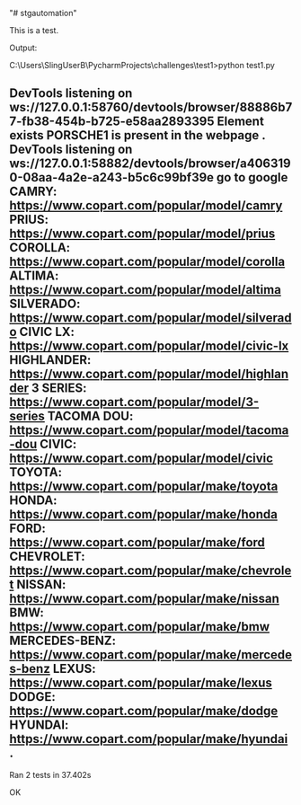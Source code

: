 "# stgautomation"


This is a test.

Output:

C:\Users\SlingUserB\PycharmProjects\challenges\test1>python test1.py

DevTools listening on ws://127.0.0.1:58760/devtools/browser/88886b77-fb38-454b-b725-e58aa2893395
Element exists
PORSCHE1 is present in the webpage
.
DevTools listening on ws://127.0.0.1:58882/devtools/browser/a4063190-08aa-4a2e-a243-b5c6c99bf39e
go to google
CAMRY: https://www.copart.com/popular/model/camry
PRIUS: https://www.copart.com/popular/model/prius
COROLLA: https://www.copart.com/popular/model/corolla
ALTIMA: https://www.copart.com/popular/model/altima
SILVERADO: https://www.copart.com/popular/model/silverado
CIVIC LX: https://www.copart.com/popular/model/civic-lx
HIGHLANDER: https://www.copart.com/popular/model/highlander
3 SERIES: https://www.copart.com/popular/model/3-series
TACOMA DOU: https://www.copart.com/popular/model/tacoma-dou
CIVIC: https://www.copart.com/popular/model/civic
TOYOTA: https://www.copart.com/popular/make/toyota
HONDA: https://www.copart.com/popular/make/honda
FORD: https://www.copart.com/popular/make/ford
CHEVROLET: https://www.copart.com/popular/make/chevrolet
NISSAN: https://www.copart.com/popular/make/nissan
BMW: https://www.copart.com/popular/make/bmw
MERCEDES-BENZ: https://www.copart.com/popular/make/mercedes-benz
LEXUS: https://www.copart.com/popular/make/lexus
DODGE: https://www.copart.com/popular/make/dodge
HYUNDAI: https://www.copart.com/popular/make/hyundai
.
----------------------------------------------------------------------
Ran 2 tests in 37.402s

OK
